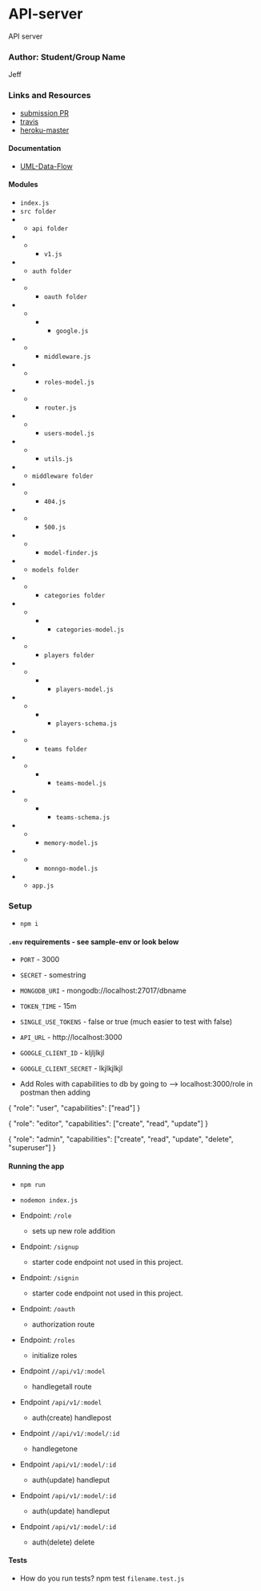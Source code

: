 # API-server
API server


### Author: Student/Group Name
Jeff


### Links and Resources
* [submission PR](https://github.com/jeff-401-js/API-server/pull/1)
* [travis](https://www.travis-ci.com/jeff-401-js/API-server)
* [heroku-master](https://pure-refuge-90526.herokuapp.com/)

#### Documentation
* [UML-Data-Flow](https://photos.app.goo.gl/zHoXJjUcaz3367Uk7)

#### Modules
* `index.js`
* `src folder`
*   * `api folder`
*   * * `v1.js`
*   * `auth folder`
*   * * `oauth folder`
*   * * * `google.js`
*   * * `middleware.js`
*   * * `roles-model.js`
*   * * `router.js`
*   * * `users-model.js`
*   * * `utils.js`
*   * `middleware folder`
*   * * `404.js`
*   * * `500.js`
*   * * `model-finder.js`
*   * `models folder`
*   * * `categories folder`
*   * * * `categories-model.js`
*   * * `players folder`
*   * * * `players-model.js`
*   * * * `players-schema.js`
*   * * `teams folder`
*   * * * `teams-model.js`
*   * * * `teams-schema.js`
*   * * `memory-model.js`
*   * * `monngo-model.js`
*   * `app.js`


### Setup
*  `npm i`

#### `.env` requirements - see sample-env or look below
* `PORT` - 3000
* `SECRET` - somestring
* `MONGODB_URI` - mongodb://localhost:27017/dbname 
* `TOKEN_TIME` - 15m
* `SINGLE_USE_TOKENS` - false or true (much easier to test with false)
* `API_URL` - http://localhost:3000
* `GOOGLE_CLIENT_ID` - kljljlkjl
* `GOOGLE_CLIENT_SECRET` - lkjlkjlkjl


* Add Roles with capabilities to db by going to --> localhost:3000/role in postman then adding

{
	"role": "user",
	"capabilities": ["read"]
}

{
	"role": "editor",
	"capabilities": ["create", "read", "update"]
}

{
	"role": "admin",
	"capabilities": ["create", "read", "update", "delete", "superuser"]
}

#### Running the app
* `npm run`
* `nodemon index.js`

* Endpoint: `/role`
  * sets up new role addition
* Endpoint: `/signup`
  * starter code endpoint not used in this project.
* Endpoint: `/signin`
  * starter code endpoint not used in this project.
* Endpoint: `/oauth`
  * authorization route
* Endpoint: `/roles`
  * initialize roles
* Endpoint `//api/v1/:model`
  * handlegetall route
* Endpoint `/api/v1/:model`
  * auth(create) handlepost
* Endpoint `//api/v1/:model/:id`
  * handlegetone
* Endpoint `/api/v1/:model/:id`
  * auth(update) handleput
* Endpoint `/api/v1/:model/:id`
  * auth(update) handleput
* Endpoint `/api/v1/:model/:id`
  * auth(delete) delete


#### Tests
* How do you run tests?
npm test `filename.test.js`
